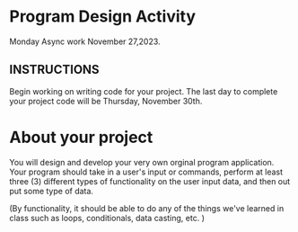 # Program Design Activity
Monday Async work November 27,2023. 

## INSTRUCTIONS
Begin working on writing code for your project. The last day to complete your project code will be Thursday, November 30th. 

# About your project
You will design and develop your very own orginal program application. Your program should take in a user's input or commands, perform at least three (3) different types of functionality on the user input data, and then out put some type of data. 

(By functionality, it should be able to do any of the things we've learned in class such as loops, conditionals, data casting, etc. )


